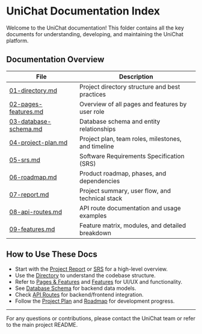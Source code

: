 # UniChat Documentation Index

Welcome to the UniChat documentation! This folder contains all the key documents for understanding, developing, and maintaining the UniChat platform.

## Documentation Overview

| File | Description |
|------|-------------|
| [01-directory.md](./01-directory.md) | Project directory structure and best practices |
| [02-pages-features.md](./02-pages-features.md) | Overview of all pages and features by user role |
| [03-database-schema.md](./03-database-schema.md) | Database schema and entity relationships |
| [04-project-plan.md](./04-project-plan.md) | Project plan, team roles, milestones, and timeline |
| [05-srs.md](./05-srs.md) | Software Requirements Specification (SRS) |
| [06-roadmap.md](./06-roadmap.md) | Product roadmap, phases, and dependencies |
| [07-report.md](./07-report.md) | Project summary, user flow, and technical stack |
| [08-api-routes.md](./08-api-routes.md) | API route documentation and usage examples |
| [09-features.md](./09-features.md) | Feature matrix, modules, and detailed breakdown |

## How to Use These Docs
- Start with the [Project Report](./07-report.md) or [SRS](./05-srs.md) for a high-level overview.
- Use the [Directory](./01-directory.md) to understand the codebase structure.
- Refer to [Pages & Features](./02-pages-features.md) and [Features](./09-features.md) for UI/UX and functionality.
- See [Database Schema](./03-database-schema.md) for backend data models.
- Check [API Routes](./08-api-routes.md) for backend/frontend integration.
- Follow the [Project Plan](./04-project-plan.md) and [Roadmap](./06-roadmap.md) for development progress.

---

For any questions or contributions, please contact the UniChat team or refer to the main project README. 